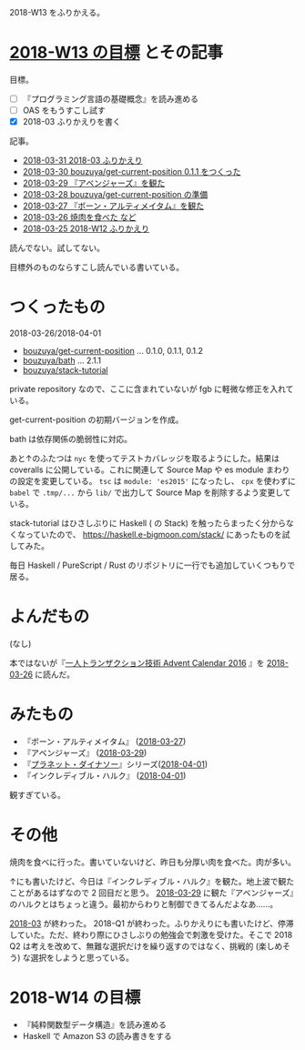 2018-W13 をふりかえる。

# [2018-W13 の目標][2018-03-25] とその記事

目標。

- [ ] 『プログラミング言語の基礎概念』を読み進める
- [ ] OAS をもうすこし試す
- [x] 2018-03 ふりかえりを書く

記事。

- [2018-03-31 2018-03 ふりかえり][2018-03-31]
- [2018-03-30 bouzuya/get-current-position 0.1.1 をつくった][2018-03-30]
- [2018-03-29 『アベンジャーズ』を観た][2018-03-29]
- [2018-03-28 bouzuya/get-current-position の準備][2018-03-28]
- [2018-03-27 『ボーン・アルティメイタム』を観た][2018-03-27]
- [2018-03-26 焼肉を食べた など][2018-03-26]
- [2018-03-25 2018-W12 ふりかえり][2018-03-25]

読んでない。試してない。

目標外のものならすこし読んでいる書いている。

# つくったもの

2018-03-26/2018-04-01

- [bouzuya/get-current-position][] ... 0.1.0, 0.1.1, 0.1.2
- [bouzuya/bath][] ... 2.1.1
- [bouzuya/stack-tutorial][]

private repository なので、ここに含まれていないが fgb に軽微な修正を入れている。

get-current-position の初期バージョンを作成。

bath は依存関係の脆弱性に対応。

あと↑のふたつは `nyc` を使ってテストカバレッジを取るようにした。結果は coveralls に公開している。これに関連して Source Map や es module まわりの設定を変更している。 `tsc` は `module: 'es2015'` になったし、 `cpx` を使わずに `babel` で `.tmp/...` から `lib/` で出力して Source Map を削除するよう変更している。

stack-tutorial はひさしぶりに Haskell ( の Stack) を触ったらまったく分からなくなっていたので、 https://haskell.e-bigmoon.com/stack/ にあったものを試してみた。

毎日 Haskell / PureScript / Rust のリポジトリに一行でも追加していくつもりで居る。

# よんだもの

(なし)

本ではないが『[一人トランザクション技術 Advent Calendar 2016](https://qiita.com/advent-calendar/2016/transaction) 』を [2018-03-26][] に読んだ。

# みたもの

- 『ボーン・アルティメイタム』 ([2018-03-27][])
- 『アベンジャーズ』 ([2018-03-29][])
- 『[プラネット・ダイナソー](https://www.amazon.co.jp/dp/B06XTY6SDJ/)』シリーズ([2018-04-01][])
- 『インクレディブル・ハルク』 ([2018-04-01][])

観すぎている。

# その他

焼肉を食べに行った。書いていないけど、昨日も分厚い肉を食べた。肉が多い。

↑にも書いたけど、今日は『インクレディブル・ハルク』を観た。地上波で観たことがあるはずなので 2 回目だと思う。 [2018-03-29][] に観た『アベンジャーズ』のハルクとはちょっと違う。最初からわりと制御できてるんだよなあ……。

[2018-03][2018-03-31] が終わった。 2018-Q1 が終わった。ふりかえりにも書いたけど、停滞していた。ただ、終わり際にひさしぶりの勉強会で刺激を受けた。そこで 2018 Q2 は考えを改めて、無難な選択だけを繰り返すのではなく、挑戦的 (楽しめそう) な選択をしようと思っている。

# 2018-W14 の目標

- 『純粋関数型データ構造』を読み進める
- Haskell で Amazon S3 の読み書きをする

[2018-03-25]: https://blog.bouzuya.net/2018/03/25/
[2018-03-26]: https://blog.bouzuya.net/2018/03/26/
[2018-03-27]: https://blog.bouzuya.net/2018/03/27/
[2018-03-28]: https://blog.bouzuya.net/2018/03/28/
[2018-03-29]: https://blog.bouzuya.net/2018/03/29/
[2018-03-30]: https://blog.bouzuya.net/2018/03/30/
[2018-03-31]: https://blog.bouzuya.net/2018/03/31/
[2018-04-01]: https://blog.bouzuya.net/2018/04/01/
[bouzuya/bath]: https://github.com/bouzuya/bath
[bouzuya/get-current-position]: https://github.com/bouzuya/get-current-position
[bouzuya/stack-tutorial]: https://github.com/bouzuya/stack-tutorial
